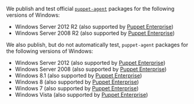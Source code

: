 We publish and test official [`puppet-agent`](/puppet/latest/reference/about_agent.html) packages for the following versions of Windows:

* Windows Server 2012 R2 (also supported by [Puppet Enterprise][peinstall])
* Windows Server 2008 R2 (also supported by [Puppet Enterprise][peinstall])

We also publish, but do not automatically test, `puppet-agent` packages for the following versions of Windows:

* Windows Server 2012 (also supported by [Puppet Enterprise][peinstall])
* Windows Server 2008 (also supported by [Puppet Enterprise][peinstall])
* Windows 8.1 (also supported by [Puppet Enterprise][peinstall])
* Windows 8 (also supported by [Puppet Enterprise][peinstall])
* Windows 7 (also supported by [Puppet Enterprise][peinstall])
* Windows Vista (also supported by [Puppet Enterprise][peinstall])

[peinstall]: /pe/latest/install_windows.html
<!-- When updating these, check the current version of the PE system requirements and make sure they don't need a bump as well. -->